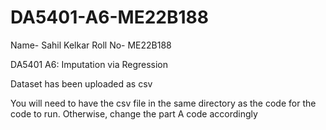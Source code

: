 # DA5401-A6-ME22B188
Name- Sahil Kelkar
Roll No- ME22B188

DA5401 A6: Imputation via Regression

Dataset has been uploaded as csv

You will need to have the csv file in the same directory as the code for the code to run. Otherwise, change the part A code accordingly
